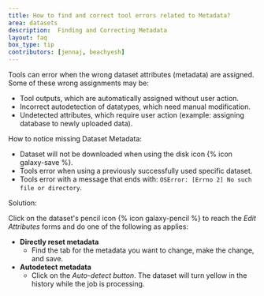 ```yaml
---
title: How to find and correct tool errors related to Metadata?
area: datasets
description:  Finding and Correcting Metadata
layout: faq
box_type: tip
contributors: [jennaj, beachyesh]
---
```


Tools can error when the wrong dataset attributes (metadata) are assigned. Some of these wrong assignments may be:
 - Tool outputs, which are automatically assigned without user action.
 - Incorrect autodetection of datatypes, which need manual modification.
 - Undetected attributes, which require user action (example: assigning database to newly uploaded data).

How to notice missing Dataset Metadata:
- Dataset will not be downloaded when using the disk icon {% icon galaxy-save %}.
- Tools error when using a previously successfully used specific dataset.
- Tools error with a message that ends with: ``OSError: [Errno 2] No such file or directory``.

Solution:

Click on the dataset's pencil icon {% icon galaxy-pencil %} to reach the _Edit Attributes_ forms and do one of the following as applies:
- **Directly reset metadata**
  - Find the tab for the metadata you want to change, make the change, and save.
- **Autodetect metadata**
  - Click on the _Auto-detect button_. The dataset will turn yellow in the history while the job is processing.
